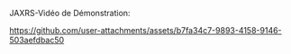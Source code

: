 JAXRS-Vidéo de Démonstration:

https://github.com/user-attachments/assets/b7fa34c7-9893-4158-9146-503aefdbac50
